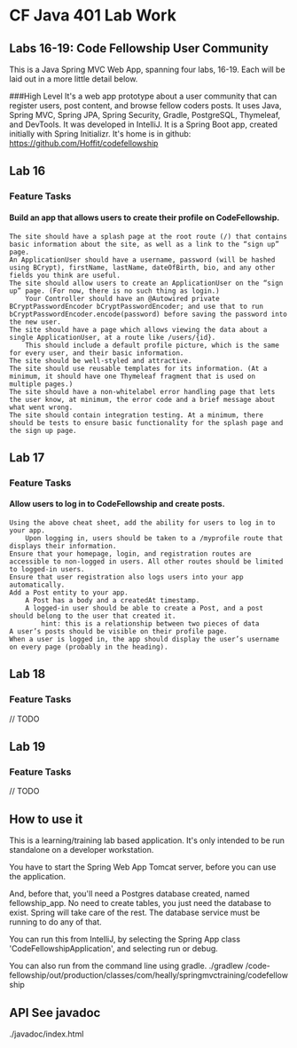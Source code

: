 # CF Java 401 Lab Work
## Labs 16-19: Code Fellowship User Community
This is a Java Spring MVC Web App, spanning four labs, 16-19. Each will be laid out in a more little detail below.

###High Level
It's a web app prototype about a user community that can register users, post content, and browse fellow coders posts.
It uses Java, Spring MVC, Spring JPA, Spring Security, Gradle, PostgreSQL, Thymeleaf, and DevTools.
It was developed in IntelliJ. It is a Spring Boot app, created initially with Spring Initializr.
It's home is in github: https://github.com/Hoffit/codefellowship

## Lab 16
### Feature Tasks
#### Build an app that allows users to create their profile on CodeFellowship.
    The site should have a splash page at the root route (/) that contains basic information about the site, as well as a link to the “sign up” page.
    An ApplicationUser should have a username, password (will be hashed using BCrypt), firstName, lastName, dateOfBirth, bio, and any other fields you think are useful.
    The site should allow users to create an ApplicationUser on the “sign up” page. (For now, there is no such thing as login.)
        Your Controller should have an @Autowired private BCryptPasswordEncoder bCryptPasswordEncoder; and use that to run bCryptPasswordEncoder.encode(password) before saving the password into the new user.
    The site should have a page which allows viewing the data about a single ApplicationUser, at a route like /users/{id}.
        This should include a default profile picture, which is the same for every user, and their basic information.
    The site should be well-styled and attractive.
    The site should use reusable templates for its information. (At a minimum, it should have one Thymeleaf fragment that is used on multiple pages.)
    The site should have a non-whitelabel error handling page that lets the user know, at minimum, the error code and a brief message about what went wrong.
    The site should contain integration testing. At a minimum, there should be tests to ensure basic functionality for the splash page and the sign up page.

## Lab 17
### Feature Tasks
#### Allow users to log in to CodeFellowship and create posts.

    Using the above cheat sheet, add the ability for users to log in to your app.
        Upon logging in, users should be taken to a /myprofile route that displays their information.
    Ensure that your homepage, login, and registration routes are accessible to non-logged in users. All other routes should be limited to logged-in users.
    Ensure that user registration also logs users into your app automatically.
    Add a Post entity to your app.
        A Post has a body and a createdAt timestamp.
        A logged-in user should be able to create a Post, and a post should belong to the user that created it.
            hint: this is a relationship between two pieces of data
    A user’s posts should be visible on their profile page.
    When a user is logged in, the app should display the user’s username on every page (probably in the heading).

## Lab 18
### Feature Tasks
// TODO

## Lab 19
### Feature Tasks
// TODO

## How to use it
This is a learning/training lab based application. It's only intended to be run standalone on a developer workstation.

You have to start the Spring Web App Tomcat server, before you can use the application.

And, before that, you'll need a Postgres database created, named fellowship_app. No need to create tables, you just need
the database to exist. Spring will take care of the rest. The database service must be running to do any of that.

You can run this from IntelliJ, by selecting the Spring App class 'CodeFellowshipApplication', and selecting run or debug.

You can also run from the command line using gradle.
./gradlew /code-fellowship/out/production/classes/com/heally/springmvctraining/codefellowship

## API See javadoc
./javadoc/index.html
